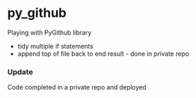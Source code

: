 # py_github

Playing with PyGithub library
- tidy multiple if statements
- append top of file back to end result - done in private repo

### Update
Code completed in a private repo and deployed
